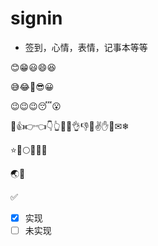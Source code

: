 # signin

- 签到，心情，表情，记事本等等

😊😁😃😄😆

😅😂🤣😎😀

😉😉😉😴😮

👐👍👉👈👇👆👊👋👌👎🙏✌✋✊✉❄

⭐🌙🌕🌔🌓🌑

🌏👀

✅

- [x] 实现
- [ ] 未实现
